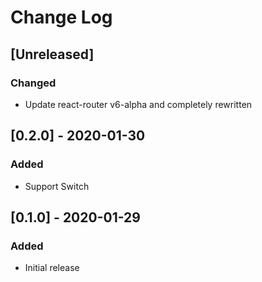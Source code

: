 # Change Log

## [Unreleased]
### Changed
- Update react-router v6-alpha and completely rewritten

## [0.2.0] - 2020-01-30
### Added
- Support Switch

## [0.1.0] - 2020-01-29
### Added
- Initial release
